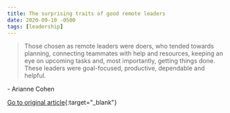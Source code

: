 ```yaml
---
title: The surprising traits of good remote leaders
date: 2020-09-10 -0500
tags: [leadership]
---
```


> Those chosen as remote leaders were doers, who tended towards planning, connecting teammates with help and resources, keeping an eye on upcoming tasks and, most importantly, getting things done. These leaders were goal-focused, productive, dependable and helpful.

\- Arianne Cohen

[Go to original article](https://www.bbc.com/worklife/article/20200827-why-in-person-leaders-may-not-be-the-best-virtual-ones){:target="_blank"}